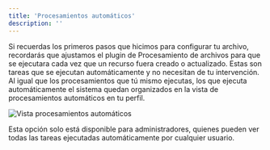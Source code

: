```yaml
---
title: 'Procesamientos automáticos'
description: ''
---
```


Si recuerdas los primeros pasos que hicimos para configurar tu archivo, recordarás que ajustamos el plugin de Procesamiento de archivos para que se ejecutara cada vez que un recurso fuera creado o actualizado. Estas son tareas que se ejecutan automáticamente y no necesitan de tu intervención. Al igual que los procesamientos que tú mismo ejecutas, los que ejecuta automáticamente el sistema quedan organizados en la vista de procesamientos automáticos en tu perfil.

![Vista procesamientos automáticos](../imagenes/procesamientos_auto.png)

Esta opción solo está disponible para administradores, quienes pueden ver todas las tareas ejecutadas automáticamente por cualquier usuario.